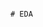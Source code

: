                                                                                                          # EDA 
